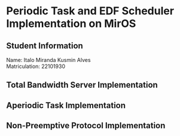 # Periodic Task and EDF Scheduler Implementation on MirOS

## Student Information

Name: Italo Miranda Kusmin Alves  
Matriculation: 22101930

## Total Bandwidth Server Implementation

  
## Aperiodic Task Implementation


## Non-Preemptive Protocol Implementation
